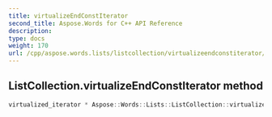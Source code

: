 ```yaml
---
title: virtualizeEndConstIterator
second_title: Aspose.Words for C++ API Reference
description: 
type: docs
weight: 170
url: /cpp/aspose.words.lists/listcollection/virtualizeendconstiterator/
---
```

## ListCollection.virtualizeEndConstIterator method




```cpp
virtualized_iterator * Aspose::Words::Lists::ListCollection::virtualizeEndConstIterator() const override
```

